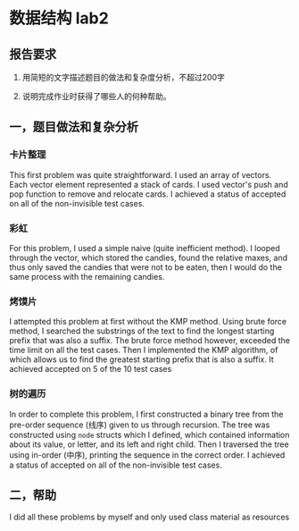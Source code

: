 # 数据结构 lab2

## 报告要求

1. 用简短的文字描述题目的做法和复杂度分析，不超过200字

2. 说明完成作业时获得了哪些人的何种帮助。

## 一，题目做法和复杂分析

### 卡片整理

This first problem was quite straightforward. I used an array of vectors. Each vector element represented a stack of cards. I used vector's push and pop function to remove and relocate cards. I achieved a status of accepted on all of the non-invisible test cases.

### 彩虹

For this problem, I used a simple naive (quite inefficient method). I looped through the vector, which stored the candies, found the relative maxes, and thus only saved the candies that were not to be eaten, then I would do the same process with the remaining candies.

### 烤馍片

I attempted this problem at first without the KMP method. Using brute force method, I searched the substrings of the text to find the longest starting prefix that was also a suffix. The brute force method however, exceeded the time limit on all the test cases. Then I implemented the KMP algorithm, of which allows us to find the greatest starting prefix that is also a suffix. It achieved accepted on 5 of the 10 test cases

### 树的遍历

In order to complete this problem, I first constructed a binary tree from the pre-order sequence (线序) given to us through recursion. The tree was constructed using ```node``` structs which I defined, which contained information about its value, or letter, and its left and right child. Then I traversed the tree using in-order (中序), printing the sequence in the correct order. I  achieved a status of accepted on all of the non-invisible test cases.

## 二，帮助

I did all these problems by myself and only used class material as resources